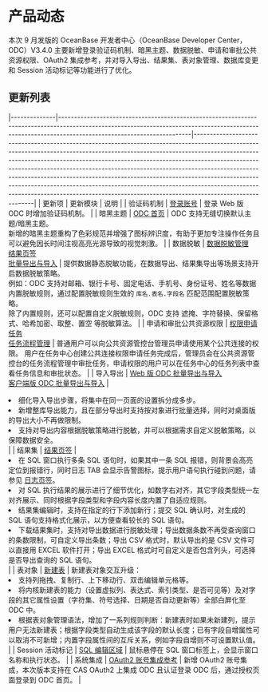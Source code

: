 # 产品动态

本次 9 月发版的 OceanBase 开发者中心（OceanBase Developer Center，ODC）V3.4.0 主要新增登录验证码机制、暗黑主题、数据脱敏、申请和审批公共资源权限、OAuth2 集成参考，并对导入导出、结果集、表对象管理、数据库变更和 Session 活动标记等功能进行了优化。

## 更新列表


|--------------|-----------------------------------------------------------------------------------------------------------------------------------------------------------------------------------------------------|----------------------------------------------------------------------------------------------------------------------------------------------------------------------------------------------------------------------------------------------------------------------------------------------------------------------------------------------------------------------------------------------------------------------------------------------------------------------------------------------------------------------------------------------------------------------------------------------|
| 更新项          | 更新模块     | 说明      |
| 验证码机制        | [登录账号](../6.web-odc-user-guide/1.log-on-to-odc/1.log-on-to-odc-account.md)        | 登录 Web 版 ODC 时增加验证码机制。      |
| 暗黑主题         | [ODC 首页](../6.web-odc-user-guide/2.web-odc-homepage.md)     | ODC 支持无缝切换默认主题/暗黑主题。<br> 新增的暗黑主题重构了色彩规范并增强了图标辨识度，有助于更加专注操作任务且可以避免因长时间注视高亮光源导致的视觉刺激。    |
| 数据脱敏         | [数据脱敏管理](../6.web-odc-user-guide/4.web-odc-public-resource-management/6.web-odc-desensitization-rules.md) <br> [结果页签](../6.web-odc-user-guide/5.web-odc-use-workspace/2.web-odc-sql-window.md) <br> [批量导出与导入](../6.web-odc-user-guide/6.web-odc-use-tools/1.web-odc-data-export-and-import/3.web-odc-batch-export-and-import.md) | 提供数据静态脱敏功能，在数据导出、结果集导出等场景支持开启数据脱敏策略。<br> 例如：ODC 支持对邮箱、银行卡号、固定电话、手机号、身份证号、姓名等数据内置脱敏规则，通过配置脱敏规则生效的 `库名.表名.字段名` 匹配范围配置脱敏策略。<br> 除了内置规则，还可以配置自定义脱敏规则，ODC 支持 遮掩、字符替换、保留格式、哈希加密、取整、置空 等脱敏算法。   |
| 申请和审批公共资源权限  | [权限申请任务](../6.web-odc-user-guide/9.web-odc-task-management/6.web-odc-apply-for-permissions-task.md) <br> [任务流程管理](../6.web-odc-user-guide/4.web-odc-public-resource-management/4.web-odc-task-process.md)                                                                          | 普通用户可以向公共资源管控台管理员申请使用某个公共连接的权限。 用户在任务中心创建公共连接权限申请任务完成后，管理员会在公共资源管控台的任务流程管理中审批任务，申请权限的用户可以在任务中心的任务列表中查看任务信息和审批状态。     |
| 导入导出         | [Web 版 ODC 批量导出与导入](../6.web-odc-user-guide/6.web-odc-use-tools/1.web-odc-data-export-and-import/3.web-odc-batch-export-and-import.md) <br> [客户端版 ODC 批量导出与导入](../7.client-odc-user-guide/5.client-odc-use-tools/1.client-odc-data-export-and-import/3.client-odc-batch-export-and-import.md)                                              | <li> 细化导入导出步骤，将集中在同一页面的设置拆分成多步。</li>   <li> 新增整库导出能力，且在部分导出时支持按对象进行批量选择，同时对桌面版的导出大小不再做限制。</li>    <li> 支持对导出内容根据脱敏策略进行脱敏，并可以根据需求自定义脱敏策略，以保障数据安全。</li>  |
| 结果集          | [结果页签](../6.web-odc-user-guide/5.web-odc-use-workspace/2.web-odc-sql-window.md)                                                                                                                                           | <li> 在 SQL 窗口执行多条 SQL 语句时，如果其中一条 SQL 报错，则背景会高亮定位到报错行，同时日志 TAB 会显示告警图标，提示用户语句执行碰到问题，请参见 [日志页签](../6.web-odc-user-guide/5.web-odc-use-workspace/2.web-odc-sql-window.md)。</li>   <li> 对 SQL 执行结果的展示进行了细节优化，如数字右对齐，其它字段类型统一左对齐展示、同时根据字段类型和字段内容长度内置了自适应规则。 </li>  <li> 结果集编辑时，支持在指定的行下添加新行；提交 SQL 确认时，对生成的 SQL 语句支持格式化展示，以方便查看较长的 SQL 语句。 </li>  <li> 下载结果集时，支持对导出数据进行脱敏处理；导出数据条数不再受查询窗口的条数限制，可自定义导出条数；导出 CSV 格式时，默认导出的是 CSV 文件可以直接用 EXCEL 软件打开；导出 EXCEL 格式时可自定义是否包含列头，可选择是否导出查询的 SQL 语句。</li>    |
| 表对象          | [新建表](../6.web-odc-user-guide/11.web-odc-database-objects/1.web-odc-table-objects/2.web-odc-create-a-table.md)  | 新建表对象交互升级： <li> 支持列拖拽、复制行、上下移动行、双击编辑单元格等。</li>   <li> 将内核新建表的能力（设置虚拟列、表达式、索引类型、是否可见等）及对字段的其它属性设置（字符集、符号选择、日期是否自动更新等）全部白屏化至 ODC 中。</li>   <li> 根据表对象管理语法，增加了一系列规则判断：新建表时如果未新建列，提示用户无法新建表；根据字段类型自动生成该字段的默认长度；已有字段自增属性可以取消不可新增；内置字段属性间的互斥关系，例如字段自增则不可设置默认值。</li>     |
| Session 活动标记 | [SQL 编辑区域](../6.web-odc-user-guide/5.web-odc-use-workspace/2.web-odc-sql-window.md)                                                                                                                                       | 鼠标悬停在 SQL 窗口标签上，会显示窗口名称和执行状态。  |
| 系统集成         | [OAuth2 账号集成参考](../10.system-integration/2.oauth2-account-integration-guide/1.oauth3-overview.md)    | 新增 OAuth2 账号集成，本次版本支持在 CAS OAuth2 上集成 ODC 且认证登录 ODC 后，通过授权页面登录到 ODC 首页。    |